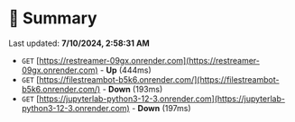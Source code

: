 # 📖 Summary
Last updated: **7/10/2024, 2:58:31 AM**

- `GET` [https://restreamer-09gx.onrender.com](https://restreamer-09gx.onrender.com) - **Up** (444ms)
- `GET` [https://filestreambot-b5k6.onrender.com/](https://filestreambot-b5k6.onrender.com/) - **Down** (193ms)
- `GET` [https://jupyterlab-python3-12-3.onrender.com](https://jupyterlab-python3-12-3.onrender.com) - **Down** (197ms)
